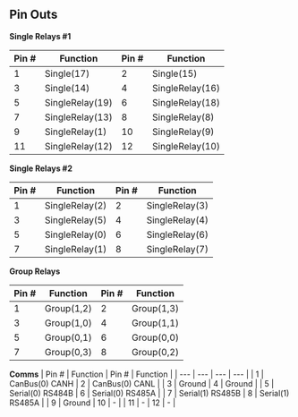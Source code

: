 ## Pin Outs

**Single Relays #1**

| Pin # | Function | Pin # | Function |
| --- | --- | --- | --- |
| 1 | Single(17) | 2 | Single(15) |
| 3 | Single(14) | 4 | SingleRelay(16) |
| 5 | SingleRelay(19) | 6 | SingleRelay(18) |
| 7 | SingleRelay(13) | 8 | SingleRelay(8) |
| 9 | SingleRelay(1) | 10 | SingleRelay(9) |
| 11 | SingleRelay(12) | 12 | SingleRelay(10) |

**Single Relays #2**

| Pin # | Function | Pin # | Function |
| --- | --- | --- | --- |
| 1 | SingleRelay(2) | 2 |  SingleRelay(3) |
| 3 | SingleRelay(5) | 4 | SingleRelay(4) |
| 5 | SingleRelay(0) | 6 | SingleRelay(6) |
| 7 | SingleRelay(1) | 8 | SingleRelay(7) |

**Group Relays**

| Pin # | Function | Pin # | Function |
| --- | --- | --- | --- |
| 1 | Group(1,2) | 2 | Group(1,3) |
| 3 | Group(1,0) | 4 | Group(1,1) |
| 5 | Group(0,1) | 6 | Group(0,0) |
| 7 | Group(0,3) | 8 | Group(0,2) |

**Comms**
| Pin # | Function | Pin # | Function |
| --- | --- | --- | --- |
| 1 | CanBus(0) CANH | 2 | CanBus(0) CANL |
| 3 | Ground | 4 | Ground |
| 5 | Serial(0) RS484B | 6 | Serial(0) RS485A |
| 7 | Serial(1) RS485B | 8 | Serial(1) RS485A |
| 9 | Ground | 10 | - |
| 11 | - | 12 | - |
